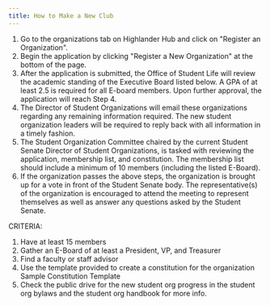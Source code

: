 ```yaml
---
title: How to Make a New Club
---
```


1. Go to the organizations tab on Highlander Hub and click on "Register an Organization".
2. Begin the application by clicking "Register a New Organization" at the bottom of the page.
3. After the application is submitted, the Office of Student Life will review the academic standing of the Executive Board listed below. A GPA of at least 2.5 is required for all E-board members. Upon further approval, the application will reach Step 4.
4. The Director of Student Organizations will email these organizations regarding any remaining information required. The new student organization leaders will be required to reply back with all information in a timely fashion.
5. The Student Organization Committee chaired by the current Student Senate Director of Student Organizations, is tasked with reviewing the application, membership list, and constitution. The membership list should include a minimum of 10 members (including the listed E-Board).
6. If the organization passes the above steps, the organization is brought up for a vote in front of the Student Senate body. The representative(s) of the organization is encouraged to attend the meeting to represent themselves as well as answer any questions asked by the Student Senate.

CRITERIA:

1. Have at least 15 members
2. Gather an E-Board of at least a President, VP, and Treasurer
3. Find a faculty or staff advisor
4. Use the template provided to create a constitution for the organization
   Sample Constitution Template
5. Check the public drive for the new student org progress in the student org bylaws and the student org handbook for more info.
